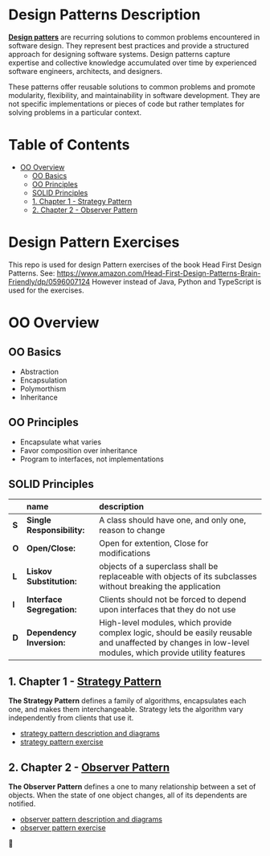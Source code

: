 # Design Patterns Description <!-- omit in toc -->
<b>[Design patters](https://refactoring.guru/design-patterns)</b> are recurring solutions to common problems encountered in software design. They represent best practices and provide a structured approach for designing software systems. Design patterns capture expertise and collective knowledge accumulated over time by experienced software engineers, architects, and designers.

These patterns offer reusable solutions to common problems and promote modularity, flexibility, and maintainability in software development. They are not specific implementations or pieces of code but rather templates for solving problems in a particular context.

# Table of Contents <!-- omit in toc -->
- [OO Overview](#oo-overview)
  - [OO Basics](#oo-basics)
  - [OO Principles](#oo-principles)
  - [SOLID Principles](#solid-principles)
  - [1. Chapter 1 - Strategy Pattern](#1-chapter-1---strategy-pattern)
  - [2. Chapter 2 - Observer Pattern](#2-chapter-2---observer-pattern)

# Design Pattern Exercises <!-- omit in toc -->
This repo is used for design Pattern exercises of the book Head First Design Patterns.
See: https://www.amazon.com/Head-First-Design-Patterns-Brain-Friendly/dp/0596007124
However instead of Java, Python and TypeScript is used for the exercises.

# OO Overview

## OO Basics
- Abstraction
- Encapsulation
- Polymorthism
- Inheritance

## OO Principles
- Encapsulate what varies
- Favor composition over inheritance
- Program to interfaces, not implementations

## SOLID Principles
|          | name                          | description                                                                                                                                               |
| :------- | :---------------------------- | :-------------------------------------------------------------------------------------------------------------------------------------------------------- |
| <b>S</b> | <b>Single Responsibility:</b> | A class should have one, and only one, reason to change                                                                                                   |
| <b>O</b> | <b>Open/Close:</b>            | Open for extention, Close for modifications                                                                                                               |
| <b>L</b> | <b>Liskov Substitution:</b>   | objects of a superclass shall be replaceable with objects of its subclasses without breaking the application                                              |
| <b>I</b> | <b>Interface Segregation:</b> | Clients should not be forced to depend upon interfaces that they do not use                                                                               |
| <b>D</b> | <b>Dependency Inversion:</b>  | High-level modules, which provide complex logic, should be easily reusable and unaffected by changes in low-level modules, which provide utility features |


## 1. Chapter 1 - [Strategy Pattern](https://refactoring.guru/design-patterns/strategy)
<b>The Strategy Pattern</b> defines a family of algorithms, encapsulates each one, and makes them interchangeable. Strategy lets the algorithm vary independently from clients that use it.
- [strategy pattern description and diagrams](001_strategy/docs/strategy_pattern.md)
- [strategy pattern exercise](001_strategy/docs/ducks.md)

## 2. Chapter 2 - [Observer Pattern](https://refactoring.guru/design-patterns/observer)
<b>The Observer Pattern</b> defines a one to many relationship between a set of objects. When the state of one object changes, all of its dependents are notified.
- [observer pattern description and diagrams](002_observer/docs/observer_pattern.md)
- [observer pattern exercise](002_observer/docs/weather_monitor.md)

:checkered_flag:
